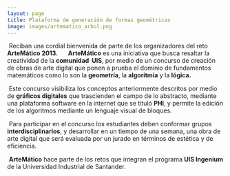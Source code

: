 ```yaml
---
layout: page
title: Plataforma de generación de formas geométricas
image: images/artematico_arbol.png
---
```


 Reciban una cordial bienvenida de parte de los organizadores del reto 
**ArteMático 2013.**
 
 
 **ArteMático** es una iniciativa que busca resaltar la creatividad de la 
**comunidad  UIS**, por medio de un concurso de creación de obras de arte 
digital que ponen a prueba el dominio de fundamentos matemáticos como lo son la 
**geometría**, la **algoritmia** y la **lógica.**


 Este concurso visibiliza los conceptos anteriormente descritos por medio de 
**gráficos digitales** que trascienden el campo de lo abstracto, mediante una 
plataforma software en la internet que se tituló **PHI**, y permite la edición 
de los algoritmos mediante un lenguaje visual de bloques.


 Para participar en el concurso los estudiantes deben conformar grupos 
**interdisciplinarios**, y desarrollar en un tiempo de una semana, una obra de 
arte digital que será evaluada por un jurado en términos de estética y de eficiencia.


 **ArteMático** hace parte de los retos que integran el programa **UIS 
Ingenium** de la Universidad Industrial de Santander.